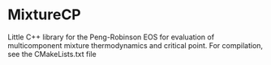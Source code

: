 # MixtureCP
Little C++ library for the Peng-Robinson EOS for evaluation of multicomponent mixture thermodynamics and critical point.
For compilation, see the CMakeLists.txt file
